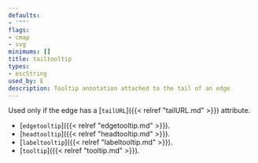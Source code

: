 ```yaml
---
defaults:
- '""'
flags:
- cmap
- svg
minimums: []
title: tailtooltip
types:
- escString
used_by: E
description: Tooltip annotation attached to the tail of an edge
---
```


Used only if the edge has a [`tailURL`]({{< relref "tailURL.md" >}}) attribute.

- [`edgetooltip`]({{< relref "edgetooltip.md" >}}).
- [`headtooltip`]({{< relref "headtooltip.md" >}}).
- [`labeltooltip`]({{< relref "labeltooltip.md" >}}).
- [`tooltip`]({{< relref "tooltip.md" >}}).
